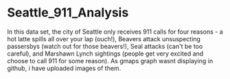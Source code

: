 # Seattle_911_Analysis
In this data set, the city of Seattle only receives 911 calls for four reasons - a hot latte spills all over your lap (ouch!), Beavers attack unsuspecting passersbys (watch out for those beavers!), Seal attacks (can't be too careful), and Marshawn Lynch sightings (people get very excited and choose to call 911 for some reason).
As gmaps graph wasnt displaying in github, i have uploaded images of them.
